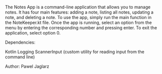 The Notes App is a command-line application that allows you to manage notes. It has four main features: adding a note, listing all notes, updating a note, and deleting a note. To use the app, simply run the main function in the NoteKeeper.kt file. Once the app is running, select an option from the menu by entering the corresponding number and pressing enter. To exit the application, select option 0.

Dependencies:

Kotlin Logging
ScannerInput (custom utility for reading input from the command line)

Author: Pawel Jaglarz